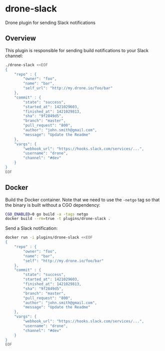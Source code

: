 # drone-slack
Drone plugin for sending Slack notifications


## Overview

This plugin is responsible for sending build notifications to your Slack channel:

```sh
./drone-slack <<EOF
{
    "repo" : {
        "owner": "foo",
        "name": "bar",
        "self_url": "http://my.drone.io/foo/bar"
    },
    "commit" : {
        "state": "success",
        "started_at": 1421029603,
        "finished_at": 1421029813,
        "sha": "9f2849d5",
        "branch": "master",
        "pull_request": "800",
        "author": "john.smith@gmail.com",
        "message": "Update the Readme"
    },
    "vargs": {
        "webhook_url": "https://hooks.slack.com/services/...",
        "username": "drone", 
        "channel": "#dev"
    }
}
EOF
```

## Docker

Build the Docker container. Note that we need to use the `-netgo` tag so that
the binary is built without a CGO dependency:

```sh
CGO_ENABLED=0 go build -a -tags netgo
docker build --rm=true -t plugins/drone-slack .
```

Send a Slack notification:

```sh
docker run -i plugins/drone-slack <<EOF
{
    "repo" : {
        "owner": "foo",
        "name": "bar",
        "self": "http://my.drone.io/foo/bar"
    },
    "commit" : {
        "state": "success",
        "started_at": 1421029603,
        "finished_at": 1421029813,
        "sha": "9f2849d5",
        "branch": "master",
        "pull_request": "800",
        "author": "john.smith@gmail.com",
        "message": "Update the Readme"
    },
    "vargs": {
        "webhook_url": "https://hooks.slack.com/services/...",
        "username": "drone", 
        "channel": "#dev"
    }
}
EOF
```
